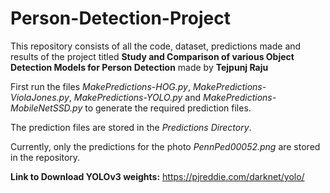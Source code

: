 # Person-Detection-Project
This repository consists of all the code, dataset, predictions made and results of the project titled **Study and Comparison of various Object Detection Models for Person Detection** made by **Tejpunj Raju**

First run the files *MakePredictions-HOG.py*, *MakePredictions-ViolaJones.py*, *MakePredictions-YOLO.py* and *MakePredictions-MobileNetSSD.py* to generate the required prediction files.

The prediction files are stored in the *Predictions Directory*.

Currently, only the predictions for the photo *PennPed00052.png* are stored in the repository.

**Link to Download YOLOv3 weights:** https://pjreddie.com/darknet/yolo/
